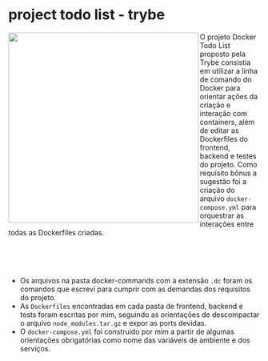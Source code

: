 # project todo list - trybe

<img src="https://media.tenor.com/CzpghL1UjyAAAAAj/kstr-kochstrasse.gif" width="380px" align="left" />

O projeto Docker Todo List proposto pela Trybe consistia em utilizar a linha de comando do Docker para orientar ações da criação e interação com containers, além de editar as Dockerfiles do frontend, backend e testes do projeto. Como requisito bônus a sugestão foi a criação do arquivo `docker-compose.yml` para orquestrar as interações entre todas as Dockerfiles criadas.

<br/>
<br/>
<br/>

- Os arquivos na pasta docker-commands com a extensão `.dc` foram os comandos que escrevi para cumprir com as demandas dos requisitos do projeto.
- As `Dockerfiles` encontradas em cada pasta de frontend, backend e tests foram escritas por mim, seguindo as orientações de descompactar o arquivo `node_modules.tar.gz` e expor as ports devidas.
- O `docker-compose.yml` foi construido por mim a partir de algumas orientações obrigatórias como nome das variáveis de ambiente e dos serviços.


<!-- Olá, Tryber!
Esse é apenas um arquivo inicial para o README do seu projeto.
É essencial que você preencha esse documento por conta própria, ok?
Não deixe de usar nossas dicas de escrita de README de projetos, e deixe sua criatividade brilhar!
:warning: IMPORTANTE: você precisa deixar nítido:
- quais arquivos/pastas foram desenvolvidos por você; 
- quais arquivos/pastas foram desenvolvidos por outra pessoa estudante;
- quais arquivos/pastas foram desenvolvidos pela Trybe.
-->
